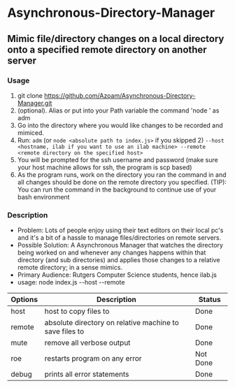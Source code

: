 # Asynchronous-Directory-Manager

Mimic file/directory changes on a local directory onto a specified remote directory on another server
-------------------------------------------------------------------------------
### Usage
1. git clone https://github.com/Azoam/Asynchronous-Directory-Manager.git
2. (optional). Alias or put into your Path variable the command 'node <absolute path to index.js>' as adm
3. Go into the directory where you would like changes to be recorded and mimiced.
4. Run:
```adm``` (or ```node <absolute path to index.js>``` if you skipped 2) ```--host <hostname, ilab if you want to use an ilab machine> --remote <remote directory on the specified host>```
5. You will be prompted for the ssh username and password (make sure your host machine allows for ssh, the program is scp based)
6. As the program runs, work on the directory you ran the command in and all changes should be done on the remote directory you specified.
(TIP): You can run the command in the background to continue use of your bash environment

### Description
- Problem: Lots of people enjoy using their text editors on their local pc's and it's a
bit of a hassle to manage files/directories on remote servers.
- Possible Solution: A Asynchronous Manager that watches the directory being
worked on and whenever any changes happens within that directory (and sub directories)
and applies those changes to a relative remote directory; in a sense mimics.
- Primary Audience: Rutgers Computer Science students, hence ilab.js  
- usage: node index.js --host <hostname of remote server> --remote <absolute path on remote server>

Options|Description|Status
--------|-----|----
host|host to copy files to|Done
remote|absolute directory on relative machine to save files to|Done
mute|remove all verbose output|Done
roe|restarts program on any error|Not Done
debug|prints all error statements|Done
